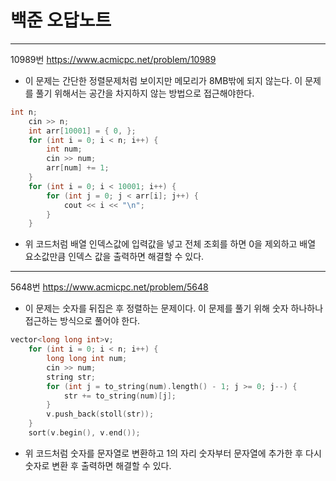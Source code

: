 # 백준 오답노트
* * *
10989번  <https://www.acmicpc.net/problem/10989>
  * 이 문제는 간단한 정렬문제처럼 보이지만 메모리가 8MB밖에 되지 않는다. 이 문제를 풀기 위해서는 공간을 차지하지 않는 방법으로 접근해야한다.
```c++
int n;
	cin >> n;
	int arr[10001] = { 0, };
	for (int i = 0; i < n; i++) {
		int num;
		cin >> num;
		arr[num] += 1;
	}
	for (int i = 0; i < 10001; i++) {
		for (int j = 0; j < arr[i]; j++) {
			cout << i << "\n";
		}
	}
  ```
  * 위 코드처럼 배열 인덱스값에 입력값을 넣고 전체 조회를 하면 0을 제외하고 배열 요소값만큼 인덱스 값을 출력하면 해결할 수 있다.
* * *
5648번 <https://www.acmicpc.net/problem/5648>
  * 이 문제는 숫자를 뒤집은 후 정렬하는 문제이다. 이 문제를 풀기 위해 숫자 하나하나 접근하는 방식으로 풀어야 한다.
```c++
vector<long long int>v;
	for (int i = 0; i < n; i++) {
		long long int num;
		cin >> num;
		string str;
		for (int j = to_string(num).length() - 1; j >= 0; j--) {
			str += to_string(num)[j];
		}
		v.push_back(stoll(str));
	}
	sort(v.begin(), v.end());
```
  * 위 코드처럼 숫자를 문자열로 변환하고 1의 자리 숫자부터 문자열에 추가한 후 다시 숫자로 변환 후 출력하면 해결할 수 있다.
